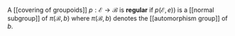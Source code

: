 A [[covering of groupoids]] $p:\mathcal E\to \mathcal B$ is **regular** if $p(\mathcal E,e))$ is a [[normal subgroup]] of $\pi(\mathcal B,b)$ where $\pi(\mathcal B,b)$ denotes the [[automorphism group]] of $b$. 


